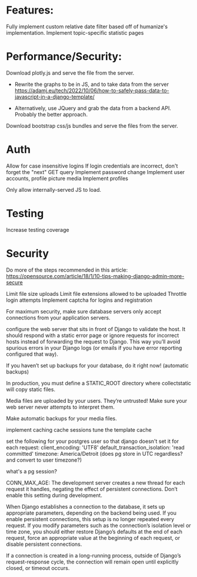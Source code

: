 
# Features:
Fully implement custom relative date filter based off of humanize's implementation.
Implement topic-specific statistic pages

# Performance/Security:
Download plotly.js and serve the file from the server.
  
  - Rewrite the graphs to be in JS, and to take data from the server
    https://adamj.eu/tech/2022/10/06/how-to-safely-pass-data-to-javascript-in-a-django-template/
    
  - Alternatively, use JQuery and grab the data from a backend API.
    Probably the better approach.

Download bootstrap css/js bundles and serve the files from the server.

# Auth
Allow for case insensitive logins
If login credentials are incorrect, don't forget the "next" GET query
Implement password change
Implement user accounts, profile picture media
Implement profiles

Only allow internally-served JS to load.

# Testing
Increase testing coverage

# Security
Do more of the steps recommended in this article:
https://opensource.com/article/18/1/10-tips-making-django-admin-more-secure

Limit file size uploads
Limit file extensions allowed to be uploaded
Throttle login attempts
Implement captcha for logins and registration

For maximum security, make sure database servers only accept connections from your application servers.

configure the web server that sits in front of Django to validate the host. It should respond with a static error page or ignore requests for incorrect hosts instead of forwarding the request to Django. This way you’ll avoid spurious errors in your Django logs (or emails if you have error reporting configured that way).

If you haven’t set up backups for your database, do it right now! (automatic backups)

In production, you must define a STATIC_ROOT directory where collectstatic will copy static files.

Media files are uploaded by your users. They’re untrusted! Make sure your web server never attempts to interpret them.

Make automatic backups for your media files.

implement caching
cache sessions
tune the template cache

set the following for your postgres user so that django doesn't set it for each request:
client_encoding: 'UTF8'
default_transaction_isolation: 'read committed'
timezone: America/Detroit (does pg store in UTC regardless? and convert to user timezone?)

what's a pg session?


CONN_MAX_AGE:
  The development server creates a new thread for each request it handles, negating the effect of persistent connections. Don’t enable this setting during development.

When Django establishes a connection to the database, it sets up appropriate parameters, depending on the backend being used. If you enable persistent connections, this setup is no longer repeated every request. If you modify parameters such as the connection’s isolation level or time zone, you should either restore Django’s defaults at the end of each request, force an appropriate value at the beginning of each request, or disable persistent connections.

If a connection is created in a long-running process, outside of Django’s request-response cycle, the connection will remain open until explicitly closed, or timeout occurs.


